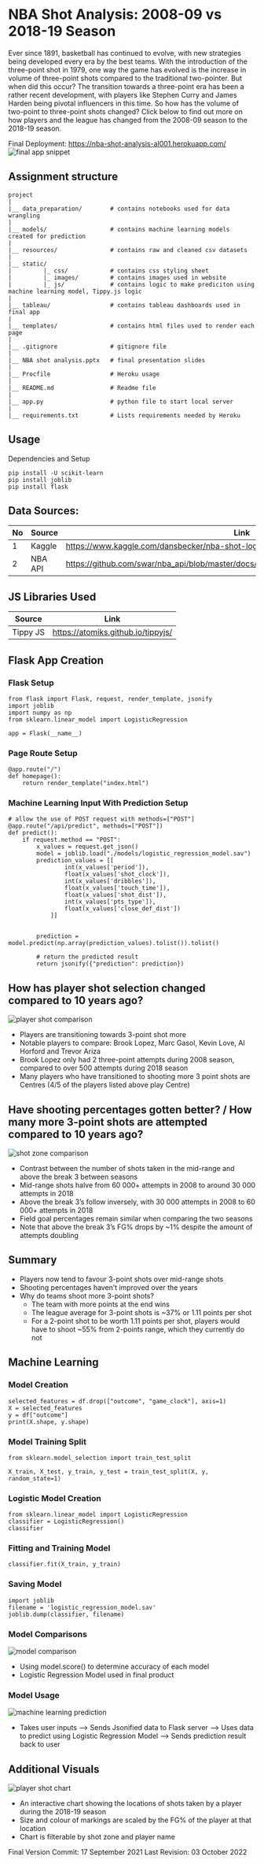 # NBA Shot Analysis: 2008-09 vs 2018-19 Season

Ever since 1891, basketball has continued to evolve, with new strategies being developed every era by the best teams. With the introduction of the three-point shot in 1979, one way the game has evolved is the increase in volume of three-point shots compared to the traditional two-pointer. But when did this occur? The transition towards a three-point era has been a rather recent development, with players like Stephen Curry and James Harden being pivotal influencers in this time. So how has the volume of two-point to three-point shots changed? Click below to find out more on how players and the league has changed from the 2008-09 season to the 2018-19 season.

Final Deployment: https://nba-shot-analysis-al001.herokuapp.com/
![final app snippet](static/images/final_app_snippet.jpg)

## Assignment structure
```
project
|
|__ data_preparation/        # contains notebooks used for data wrangling
|
|__ models/                  # contains machine learning models created for prediction
|  
|__ resources/               # contains raw and cleaned csv datasets
|
|__ static/                              
|         |_ css/            # contains css styling sheet
|         |_ images/         # contains images used in website
|         |_ js/             # contains logic to make prediciton using machine learning model, Tippy.js logic
| 
|__ tableau/                 # contains tableau dashboards used in final app
|
|__ templates/               # contains html files used to render each page
|
|__ .gitignore               # gitignore file
|
|__ NBA shot analysis.pptx   # final presentation slides
|
|__ Procfile                 # Heroku usage
|
|__ README.md                # Readme file
|
|__ app.py                   # python file to start local server
|
|__ requirements.txt         # Lists requirements needed by Heroku
```

## Usage

Dependencies and Setup
```
pip install -U scikit-learn
pip install joblib
pip install flask
```

## Data Sources:

|No|Source|Link|
|-|-|-|
|1|Kaggle|https://www.kaggle.com/dansbecker/nba-shot-logs|
|2|NBA API|https://github.com/swar/nba_api/blob/master/docs/nba_api/stats/endpoints/shotchartdetail.md|


## JS Libraries Used
|Source|Link|
|-|-|
|Tippy JS|https://atomiks.github.io/tippyjs/|

## Flask App Creation
### Flask Setup
```
from flask import Flask, request, render_template, jsonify
import joblib
import numpy as np
from sklearn.linear_model import LogisticRegression

app = Flask(__name__)
```

### Page Route Setup
```
@app.route("/")
def homepage():
    return render_template("index.html")
```

### Machine Learning Input With Prediction Setup
```
# allow the use of POST request with methods=["POST"]
@app.route("/api/predict", methods=["POST"])
def predict():
    if request.method == "POST":
        x_values = request.get_json()
        model = joblib.load("./models/logistic_regression_model.sav")
        prediction_values = [[
                int(x_values['period']),
                float(x_values['shot_clock']),
                int(x_values['dribbles']),
                float(x_values['touch_time']),
                float(x_values['shot_dist']),
                int(x_values['pts_type']),
                float(x_values['close_def_dist'])
            ]]
        

        prediction = model.predict(np.array(prediction_values).tolist()).tolist()

        # return the predicted result
        return jsonify({"prediction": prediction})
```

## How has player shot selection changed compared to 10 years ago?
![player shot comparison](static/images/player_shot_comparison.jpg)
- Players are transitioning towards 3-point shot more
- Notable players to compare: Brook Lopez, Marc Gasol, Kevin Love, Al Horford and Trevor Ariza
- Brook Lopez only had 2 three-point attempts during 2008 season, compared to over 500 attempts during 2018 season
- Many players who have transitioned to shooting more 3 point shots are Centres (4/5 of the players listed above play Centre)


## Have shooting percentages gotten better? / How many more 3-point shots are attempted compared to 10 years ago?
![shot zone comparison](static/images/shot_zone_comparison.jpg)
- Contrast between the number of shots taken in the mid-range and above the break 3 between seasons
- Mid-range shots halve from 60 000+ attempts in 2008 to around 30 000 attempts in 2018
- Above the break 3’s follow inversely, with 30 000 attempts in 2008 to 60 000+ attempts in 2018
- Field goal percentages remain similar when comparing the two seasons
- Note that above the break 3’s FG% drops by ~1% despite the amount of attempts doubling


## Summary
- Players now tend to favour 3-point shots over mid-range shots
- Shooting percentages haven’t improved over the years
- Why do teams shoot more 3-point shots?
   - The team with more points at the end wins
   - The league average for 3-point shots is ~37% or 1.11 points per shot
   - For a 2-point shot to be worth 1.11 points per shot, players would have to shoot ~55% from 2-points range, which they currently do not


## Machine Learning
### Model Creation
```
selected_features = df.drop(["outcome", "game_clock"], axis=1)
X = selected_features
y = df["outcome"]
print(X.shape, y.shape)
```

### Model Training Split
```
from sklearn.model_selection import train_test_split

X_train, X_test, y_train, y_test = train_test_split(X, y, random_state=1)
```

### Logistic Model Creation
```
from sklearn.linear_model import LogisticRegression
classifier = LogisticRegression()
classifier
```

### Fitting and Training Model
```
classifier.fit(X_train, y_train)
```

### Saving Model
```
import joblib
filename = 'logistic_regression_model.sav'
joblib.dump(classifier, filename)
```

### Model Comparisons
![model comparison](static/images/model_comparisons.png)
- Using model.score() to determine accuracy of each model
- Logistic Regression Model used in final product

### Model Usage
![machine learning prediction](static/images/machine_learning_prediction.png)
- Takes user inputs --> Sends Jsonified data to Flask server --> Uses data to predict using Logistic Regression Model --> 
Sends prediction result back to user


## Additional Visuals
![player shot chart](static/images/player_shots_2018_season.png)
- An interactive chart showing the locations of shots taken by a player during the 2018-19 season
- Size and colour of markings are scaled by the FG% of the player at that location
- Chart is filterable by shot zone and player name

Final Version Commit: 17 September 2021
Last Revision: 03 October 2022
